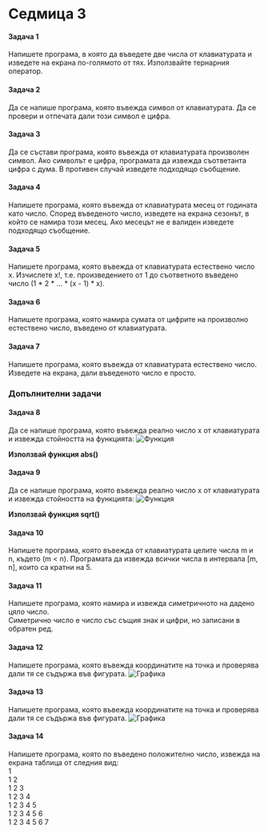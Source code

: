 ﻿# Седмица 3

#### Задача 1
Напишете програма, в която да въведете две числа от клавиатурата и изведете на екрана по-голямото от тях. Използвайте тернарния оператор.

#### Задача 2
Да се напише програма, която въвежда символ от клавиатурата. Да се провери и отпечата дали този символ е цифра.

#### Задача 3
Да се състави програма, която въвежда от клавиатурата произволен символ. 
Ако символът е цифра, програмата да извежда съответанта цифра с дума. 
В противен случай изведете подходящо съобщение.

#### Задача 4
Напишете програма, която въвежда от клавиатурата месец от годината като число. 
Според въведеното число, изведете на екрана сезонът, в който се намира този месец. 
Ако месецът не е валиден изведете подходящо съобщение.

#### Задача 5
Напишете програма, която въвежда от клавиатурата естествено число x. 
Изчислете x!, т.е. произведението от 1 до съответното въведено число (1 * 2 * ... * (x - 1) * x).

#### Задача 6
Напишете програма, която намира сумата от цифрите на произволно естествено число, въведено от клавиатурата.

#### Задача 7
Напишете програма, която въвежда от клавиатурата естествено число. 
Изведете на екрана, дали въведеното число е просто.

### Допълнителни задачи

#### Задача 8
Да се напише програма, която въвежда реално число x от клавиатурата и извежда стойността на функцията:
![Функция](https://i.imgur.com/zkqFoqE.png)

**Използвай функция abs()**

#### Задачa 9
Да се напише програма, която въвежда реално число x от клавиатурата и извежда стойността на функцията:
![Функция](https://i.imgur.com/5kNTSLi.png)

**Използвай функция sqrt()**

#### Задача 10
Напишете програма, която въвежда от клавиатурата целите числа m и n, където (m < n).
Програмата да извежда всички числа в интервала [m, n], които са кратни на 5.

#### Задача 11
Напишете програма, която намира и извежда симетричното на дадено цяло число.<br>
Симетрично число е число със същия знак и цифри, но записани в обратен ред.

#### Задача 12
Напишете програма, която въвежда координатите на точка и проверява дали тя се съдържа във фигурата.
![Графика](https://i.imgur.com/nAcE13W.png)

#### Задача 13
Напишете програма, която въвежда координатите на точка и проверява дали тя се съдържа във фигурата.
![Графика](https://i.imgur.com/AT6fg0g.png)

#### Задача 14
Напишете програма, която по въведено положително число, извежда на екрана таблица от следния вид:<br>
1 <br>
1 2 <br>
1 2 3<br>
1 2 3 4<br>
1 2 3 4 5<br>
1 2 3 4 5 6<br>
1 2 3 4 5 6 7<br>